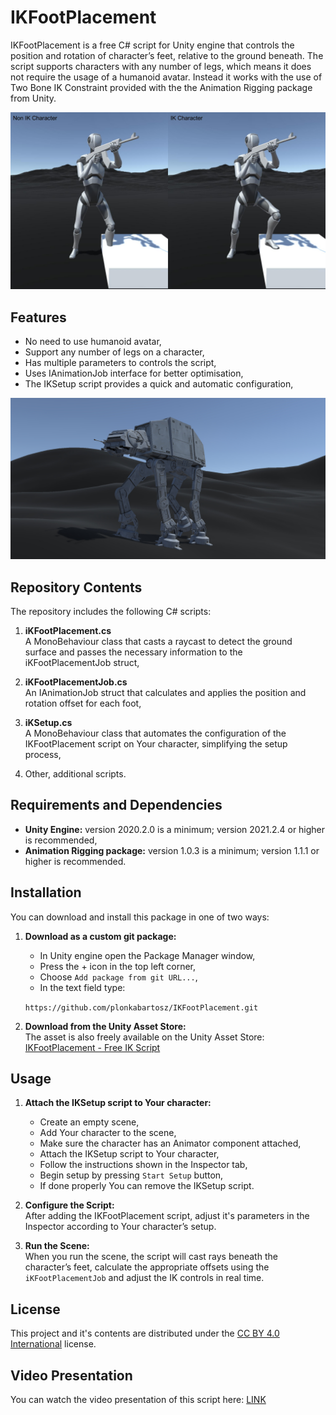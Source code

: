 # IKFootPlacement

IKFootPlacement is a free C# script for Unity engine that controls the position and rotation of character’s feet, relative to the ground beneath. The script supports characters with any number of legs, which means it does not require the usage of a humanoid avatar. Instead it works with the use of Two Bone IK Constraint provided with the the Animation Rigging package from Unity.

![IK_01](assets~/ikfootplacement_01.jpg)

## Features

- No need to use humanoid avatar,
- Support any number of legs on a character,
- Has multiple parameters to controls the script,
- Uses IAnimationJob interface for better optimisation,
- The IKSetup script provides a quick and automatic configuration,

![IK_02](assets~/ikfootplacement_02.jpg)

## Repository Contents

The repository includes the following C# scripts:

1. **iKFootPlacement.cs**  
   A MonoBehaviour class that casts a raycast to detect the ground surface and passes the necessary information to the iKFootPlacementJob struct,

2. **iKFootPlacementJob.cs**  
   An IAnimationJob struct that calculates and applies the position and rotation offset for each foot,

3. **iKSetup.cs**  
   A MonoBehaviour class that automates the configuration of the IKFootPlacement script on Your character, simplifying the setup process,

4. Other, additional scripts.

## Requirements and Dependencies

- **Unity Engine:** version 2020.2.0 is a minimum; version 2021.2.4 or higher is recommended,
- **Animation Rigging package:** version 1.0.3 is a minimum; version 1.1.1 or higher is recommended.

## Installation

You can download and install this package in one of two ways:

1. **Download as a custom git package:**  
   - In Unity engine open the Package Manager window, 
   - Press the + icon in the top left corner,
   - Choose `Add package from git URL...`,
   - In the text field type:

   `https://github.com/plonkabartosz/IKFootPlacement.git`

2. **Download from the Unity Asset Store:**  
   The asset is also freely available on the Unity Asset Store: 
   [IKFootPlacement - Free IK Script](https://u3d.as/3vyY)

## Usage

1. **Attach the IKSetup script to Your character:**
   - Create an empty scene,
   - Add Your character to the scene,
   - Make sure the character has an Animator component attached,
   - Attach the IKSetup script to Your character,
   - Follow the instructions shown in the Inspector tab,
   - Begin setup by pressing `Start Setup` button,
   - If done properly You can remove the IKSetup script.

2. **Configure the Script:**  
   After adding the IKFootPlacement script, adjust it's parameters in the Inspector according to Your character’s setup.

3. **Run the Scene:**  
   When you run the scene, the script will cast rays beneath the character’s feet, calculate the appropriate offsets using the `iKFootPlacementJob` and adjust the IK controls in real time.

## License

This project and it's contents are distributed under the [CC BY 4.0 International](https://creativecommons.org/licenses/by/4.0/) license.

## Video Presentation

You can watch the video presentation of this script here: [LINK](https://www.youtube.com/@lifelike-motion)
